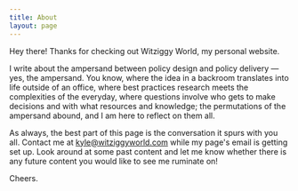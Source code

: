 ```yaml
---
title: About
layout: page
---
```

Hey there! Thanks for checking out Witziggy World, my personal website.

I write about the ampersand between policy design and policy delivery — yes, the ampersand. You know, where the idea in a backroom translates into life outside of an office, where best practices research meets the complexities of the everyday, where questions involve who gets to make decisions and with what resources and knowledge; the permutations of the ampersand abound, and I am here to reflect on them all.

As always, the best part of this page is the conversation it spurs with you all. Contact me at kyle@witziggyworld.com while my page's email is getting set up. Look around at some past content and let me know whether there is any future content you would like to see me ruminate on!

Cheers.